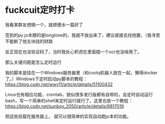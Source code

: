 # fuckcuit定时打卡

我看某群友想搞一个，就顺便水一篇好了

签到的py jo本嫖的是longlone的，我就不放出来了，建议直接去找他要。（我寻思不能断了他五块钱的财路

反正现在也没验证码了，当时我处心积虑在里面插一个ocr也没啥用了。

那么关键问题是怎么定时运行

我的脚本是挂在一个Windows服务器里（和coolq机器人放在一起，懒得docker了。）Windows下定时启动py脚本的教程：https://blog.csdn.net/wwy11/article/details/51100432

Linux也有相应功能，crontab，貌似很多发行版都有自带的，会定时自动运行bash，写一个简单的shell来定时运行就行了。这里也放一个教程：https://blog.csdn.net/sunboy_2050/article/details/6817019

把这些挂载在服务器上， 就可以很简单的实现自动跑jo本的功能。